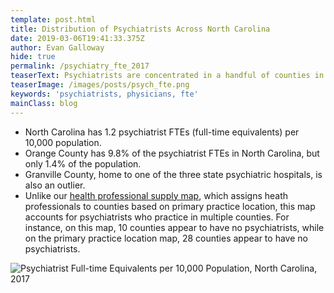 ```yaml
---
template: post.html
title: Distribution of Psychiatrists Across North Carolina
date: 2019-03-06T19:41:33.375Z
author: Evan Galloway
hide: true
permalink: /psychiatry_fte_2017
teaserText: Psychiatrists are concentrated in a handful of counties in North Carolina.
teaserImage: /images/posts/psych_fte.png
keywords: 'psychiatrists, physicians, fte'
mainClass: blog
---
```

* North Carolina has 1.2 psychiatrist FTEs (full-time equivalents) per 10,000 population.
* Orange County has 9.8% of the psychiatrist FTEs in North Carolina, but only 1.4% of the population.
* Granville County, home to one of the three state psychiatric hospitals, is also an outlier.
* Unlike our [health professional supply map](https://nchealthworkforce.unc.edu/supply/), which assigns heath professionals to counties based on primary practice location, this map accounts for psychiatrists who practice in multiple counties. For instance, on this map, 10 counties appear to have no psychiatrists, while on the primary practice location map, 28 counties appear to have no psychiatrists.

![Psychiatrist Full-time Equivalents per 10,000 Population, North Carolina, 2017](/images/posts/psych_fte.png)
